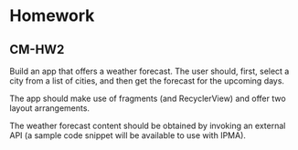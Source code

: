 # Homework

## CM-HW2
Build an app that offers a weather forecast. 
The user should, first, select a city from a list of cities, and then get the forecast for the upcoming days. 

The app should make use of fragments (and RecyclerView) and offer two layout arrangements.

The weather forecast content should be obtained by invoking an external API (a sample code snippet will be available to use with IPMA). 
